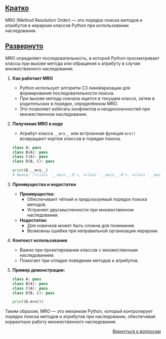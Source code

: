 ## <u>Кратко</u>

MRO (Method Resolution Order) — это порядок поиска методов и атрибутов в иерархии классов Python при использовании
наследования.

## <u>Развернуто</u>

MRO определяет последовательность, в которой Python просматривает классы при вызове метода или обращения к атрибуту в
случае множественного наследования.

1. **Как работает MRO**
    - Python использует алгоритм C3 линейаризации для формирования последовательности поиска.
    - При вызове метода сначала ищется в текущем классе, затем в родительских в порядке, определённом MRO.
    - Это позволяет избегать конфликтов и неоднозначностей при множественном наследовании.

2. **Получение MRO в коде**
    - Атрибут класса `__mro__` или встроенная функция `mro()` возвращают кортеж классов в порядке поиска.
    ```python
    class A: pass
    class B(A): pass
    class C(A): pass
    class D(B, C): pass

    print(D.__mro__)
    # Вывод: (<class '__main__.D'>, <class '__main__.B'>, <class '__main__.C'>, <class '__main__.A'>, <class 'object'>)
    ```

3. **Преимущества и недостатки**
    - **Преимущества:**
        - Обеспечивает чёткий и предсказуемый порядок поиска методов.
        - Устраняет двусмысленности при множественном наследовании.
    - **Недостатки:**
        - Для новичков может быть сложна для понимания.
        - Возможны ошибки при неправильной организации иерархии.

4. **Контекст использования**
    - Важно при проектировании классов с множественным наследованием.
    - Помогает при отладке поведения методов и атрибутов.

5. **Пример демонстрации:**
    ```python
    class A: pass
    class B(A): pass
    class C(A): pass
    class D(B, C): pass

    print(D.mro())
    ```

Таким образом, MRO — это механизм Python, который контролирует порядок поиска методов и атрибутов при наследовании,
обеспечивая корректную работу множественного наследования.

<div align="right">

[Вернуться к вопросам](../Вопросы.md)

</div>

